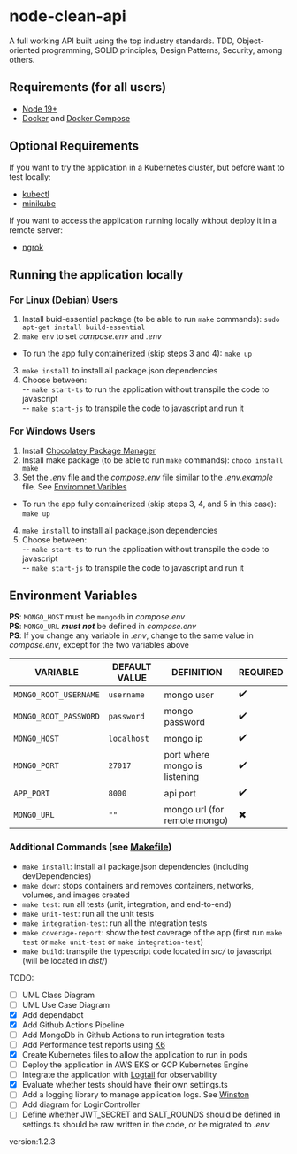 # node-clean-api
A full working API built using the top industry standards. TDD, Object-oriented programming, SOLID principles, Design Patterns, Security, among others.

## Requirements (for all users)
* [Node 19+](https://nodejs.org/en)
* [Docker](https://docs.docker.com/engine/install/) and [Docker Compose](https://docs.docker.com/compose/)

## Optional Requirements
If you want to try the application in a Kubernetes cluster, but before want to test locally:  
* [kubectl](https://kubernetes.io/docs/tasks/tools/)
* [minikube](https://minikube.sigs.k8s.io/docs/start/)

If you want to access the application running locally without deploy it in a remote server:
* [ngrok](https://ngrok.com/)

## Running the application locally

### For Linux (Debian) Users
1. Install buid-essential package (to be able to run `make` commands): `sudo apt-get install build-essential`
2. `make env` to set *compose.env* and *.env*
* To run the app fully containerized (skip steps 3 and 4): `make up`
3. `make install` to install all package.json dependencies
4. Choose between:  
-- `make start-ts` to run the application without transpile the code to javascript  
-- `make start-js` to transpile the code to javascript and run it

### For Windows Users
1. Install [Chocolatey Package Manager](https://chocolatey.org/install)
2. Install make package (to be able to run `make` commands): `choco install make`
3. Set the *.env* file and the *compose.env* file similar to the *.env.example* file. See [Enviromnet Varibles](https://github.com/guimassoqueto/node-api-clean-architecture#environment-variables)
* To run the app fully containerized (skip steps 3, 4, and 5 in this case): `make up`
4. `make install` to install all package.json dependencies
5. Choose between:  
-- `make start-ts` to run the application without transpile the code to javascript  
-- `make start-js` to transpile the code to javascript and run it

## Environment Variables

**PS**: `MONGO_HOST` must be `mongodb`  in *compose.env*  
**PS**: `MONGO_URL` ***must not*** be defined in *compose.env*   
**PS**: If you change any variable in *.env*, change to the same value in *compose.env*, except for the two variables above  

|     VARIABLE           |DEFAULT VALUE                          |DEFINITION                         | REQUIRED|
|----------------|-------------------------------|-----------------------------|----|
|`MONGO_ROOT_USERNAME`|`username`            |mongo user            |:heavy_check_mark:|
|`MONGO_ROOT_PASSWORD`          |`password`            |mongo password            |:heavy_check_mark:|
|`MONGO_HOST`         |`localhost`|mongo ip|:heavy_check_mark:|
|`MONGO_PORT`|`27017`            |port where mongo is listening            |:heavy_check_mark:|
|`APP_PORT`|`8000`            |api port            |:heavy_check_mark:|
|`MONGO_URL`|`""`            |mongo url (for remote mongo)           |:heavy_multiplication_x:|

### Additional Commands (see [Makefile](Makefile))
* `make install`: install all package.json dependencies (including devDependencies)
* `make down`: stops containers and removes containers, networks, volumes, and images created
* `make test`: run all tests (unit, integration, and end-to-end)
* `make unit-test`: run all the unit tests
* `make integration-test`: run all the integration tests
* `make coverage-report`: show the test coverage of the app (first run `make test` or `make unit-test` or `make integration-test`)
* `make build`: transpile the typescript code located in *src/* to javascript (will be located in *dist/*)



TODO:
- [ ] UML Class Diagram
- [ ] UML Use Case Diagram
- [x] Add dependabot
- [x] Add Github Actions Pipeline
- [ ] Add MongoDb in Github Actions to run integration tests
- [ ] Add Performance test reports using [K6](https://k6.io/)
- [x] Create Kubernetes files to allow the application to run in pods
- [ ] Deploy the application in AWS EKS or GCP Kubernetes Engine
- [ ] Integrate the application with [Logtail](https://logtail.com) for observability
- [x] Evaluate whether tests should have their own settings.ts
- [ ] Add a logging library to manage application logs. See [Winston](https://www.npmjs.com/package/winston)
- [ ] Add diagram for LoginController
- [ ] Define whether JWT_SECRET and SALT_ROUNDS should be defined in settings.ts should be raw written in the code, or be migrated to *.env*

version:1.2.3
